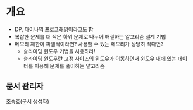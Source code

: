 # 개요
 - DP, 다이나믹 프로그래밍이라고도 함
 - 복잡한 문제를 더 작은 하위 문제로 나누어 해결하는 알고리즘 설계 기법
 - 메모리 제한이 파멸적이라면? 사용할 수 있는 메모리가 상당히 적다면?
    - 슬라이딩 윈도우 기법을 사용하라!
    - 슬라이딩 윈도우란 고정 사이즈의 윈도우가 이동하면서 윈도우 내에 있는 데이터를 이용해 문제를 풀이하는 알고리즘
## 문서 관리자
조승효(문서 생성자)
